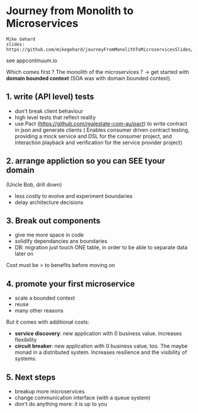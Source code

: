 # Journey from Monolith to Microservices 

    Mike Gehard
    slides: https://github.com/mikegehard/journeyFromMonolithToMicroservicesSlides/tree/leadDev

see appcontinuum.io

Which comes first ? The monolith of the microservices ? -> get started with **domain bounded context** (SOA was with domain bounded context).

## 1. write (API level) tests
- don't break client behaviour
- high level tests that reflect reality
- use Pact (https://github.com/realestate-com-au/pact) to write contract in json and generate clients ( Enables consumer driven contract testing, providing a mock service and DSL for the consumer project, and interaction playback and verification for the service provider project)

## 2. arrange appliction so you can SEE tyour domain
(Uncle Bob, drill down)

- less costly to evolve and experiment boundaries
- delay architecture decisions

## 3. Break out components

- give me more space in code
- solidify dependancies ans boundaries
- DB: migration just touch ONE table, in order to be able to separate data later on

Cost must be > to benefits before moving on

## 4. promote your first microservice

- scale a bounded context
- reuse
- many other reasons

But it comes with additional costs: 

- **service discovery**: new application with 0 business value. Increases flexibility
- **circuit breaker**: new application with 0 business value, too. The maybe monad in a distributed system. Increases resilience and the visibility of systems.

## 5. Next steps

- breakup more microservices
- change communication interface (with a queue system)
- don't do anything more: it is up to you
